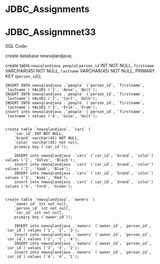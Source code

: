 # JDBC_Assignments

# JDBC_Assignmnet33

SQL Code:


create database newsqlandjava;

create table `newsqlandjava`. `people`(
	`person_id` INT NOT NULL,
    `firstname` VARCHAR(45) NOT NULL,
    `lastname` VARCHAR(45) NOT NULL,
    PRIMARY KEY (`person_id`));
    
	INSERT INTO newsqlandjava .`people` (`person_id`, `firstname`, `lastname`) VALUES ('1', 'Anna', 'Bolt');
	INSERT INTO newsqlandjava .`people` (`person_id`, `firstname`, `lastname`) VALUES ('2', 'Carl', 'Dolk');
	INSERT INTO newsqlandjava .`people` (`person_id`, `firstname`, `lastname`) VALUES ('3', 'Erik', 'Fram');
    insert into newsqlandjava .`people` (`person_id`, `firstname`, `lastname`) values ('4', 'Gina', 'Hult');
    
    
    create table `newsqlandjava`. `cars` (
		`car_id` INT NOT NULL,
        `brand` varchar(45) NOT NULL,
        `color` varchar(45) not null,
        primary key (`car_id`));
        
        INSERT into newsqlandjava .`cars` (`car_id`, `brand`, `color`) values ('1', 'Volvo', 'Black');
        insert into newsqlandjava .`cars` (`car_id`, `brand`, `color`) values ('2', 'Saab', 'Blue');
        INSERT into newsqlandjava .`cars` (`car_id`, `brand`, `color`) values ('3', 'Audi', 'Red');
        insert into newsqlandjava .`cars` (`car_id`, `brand`, `color`) values ('4', 'Ford', 'Green');
      
      
    create table `newsqlandjava`. `owners` (
		`owner_id` int not null,
        `person_id` int not null,
        `car_id` int not null,
        primary key (`owner_id`));
        
        INSERT into newsqlandjava .`owners` (`owner_id`, `person_id`, `car_id`) values ('1', '2', '3');
        insert into newsqlandjava .`owners` (`owner_id`, `person_id`, `car_id`) values ('2', '1', '4');
        INSERT into newsqlandjava .`owners` (`owner_id`, `person_id`, `car_id`) values ('3', '3', '2');
        insert into newsqlandjava .`owners` (`owner_id`, `person_id`, `car_id`) values ('4', '4', '1');
      
